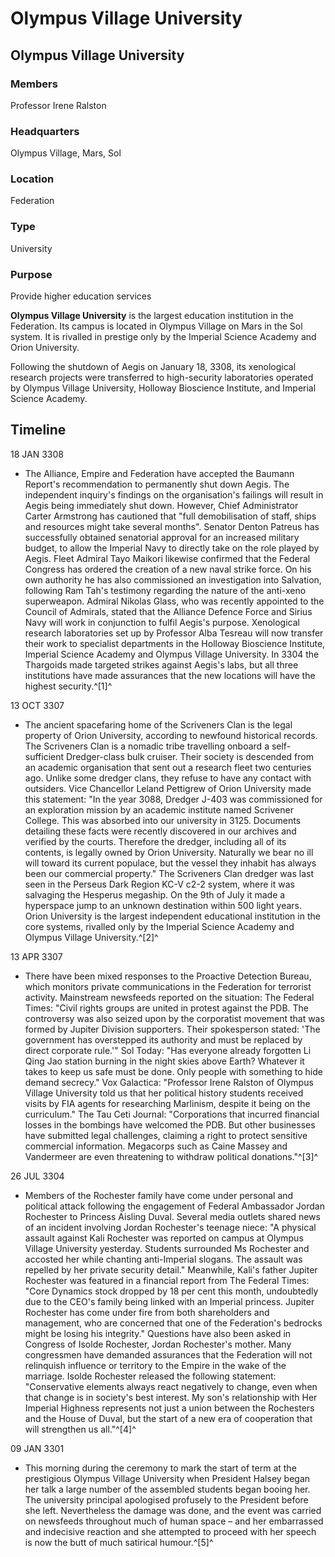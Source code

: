 # Olympus Village University
## Olympus Village University

### Members

Professor Irene Ralston

### Headquarters

Olympus Village, Mars, Sol

### Location

Federation

### Type

University

### Purpose

Provide higher education services

**Olympus Village University** is the largest education institution in the Federation. Its campus is located in Olympus Village on Mars in the Sol system. It is rivalled in prestige only by the Imperial Science Academy and Orion University.

Following the shutdown of Aegis on January 18, 3308, its xenological research projects were transferred to high-security laboratories operated by Olympus Village University, Holloway Bioscience Institute, and Imperial Science Academy.

## Timeline

18 JAN 3308

- The Alliance, Empire and Federation have accepted the Baumann Report's recommendation to permanently shut down Aegis. The independent inquiry's findings on the organisation's failings will result in Aegis being immediately shut down. However, Chief Administrator Carter Armstrong has cautioned that "full demobilisation of staff, ships and resources might take several months". Senator Denton Patreus has successfully obtained senatorial approval for an increased military budget, to allow the Imperial Navy to directly take on the role played by Aegis. Fleet Admiral Tayo Maikori likewise confirmed that the Federal Congress has ordered the creation of a new naval strike force. On his own authority he has also commissioned an investigation into Salvation, following Ram Tah's testimony regarding the nature of the anti-xeno superweapon. Admiral Nikolas Glass, who was recently appointed to the Council of Admirals, stated that the Alliance Defence Force and Sirius Navy will work in conjunction to fulfil Aegis's purpose. Xenological research laboratories set up by Professor Alba Tesreau will now transfer their work to specialist departments in the Holloway Bioscience Institute, Imperial Science Academy and Olympus Village University. In 3304 the Thargoids made targeted strikes against Aegis's labs, but all three institutions have made assurances that the new locations will have the highest security.^[1]^

13 OCT 3307

- The ancient spacefaring home of the Scriveners Clan is the legal property of Orion University, according to newfound historical records. The Scriveners Clan is a nomadic tribe travelling onboard a self-sufficient Dredger-class bulk cruiser. Their society is descended from an academic organisation that sent out a research fleet two centuries ago. Unlike some dredger clans, they refuse to have any contact with outsiders. Vice Chancellor Leland Pettigrew of Orion University made this statement: "In the year 3088, Dredger J-403 was commissioned for an exploration mission by an academic institute named Scrivener College. This was absorbed into our university in 3125. Documents detailing these facts were recently discovered in our archives and verified by the courts. Therefore the dredger, including all of its contents, is legally owned by Orion University. Naturally we bear no ill will toward its current populace, but the vessel they inhabit has always been our commercial property." The Scriveners Clan dredger was last seen in the Perseus Dark Region KC-V c2-2 system, where it was salvaging the Hesperus megaship. On the 9th of July it made a hyperspace jump to an unknown destination within 500 light years. Orion University is the largest independent educational institution in the core systems, rivalled only by the Imperial Science Academy and Olympus Village University.^[2]^

13 APR 3307

- There have been mixed responses to the Proactive Detection Bureau, which monitors private communications in the Federation for terrorist activity. Mainstream newsfeeds reported on the situation:
The Federal Times: "Civil rights groups are united in protest against the PDB. The controversy was also seized upon by the corporatist movement that was formed by Jupiter Division supporters. Their spokesperson stated: 'The government has overstepped its authority and must be replaced by direct corporate rule.'"
Sol Today: "Has everyone already forgotten Li Qing Jao station burning in the night skies above Earth? Whatever it takes to keep us safe must be done. Only people with something to hide demand secrecy."
Vox Galactica: "Professor Irene Ralston of Olympus Village University told us that her political history students received visits by FIA agents for researching Marlinism, despite it being on the curriculum."
The Tau Ceti Journal: "Corporations that incurred financial losses in the bombings have welcomed the PDB. But other businesses have submitted legal challenges, claiming a right to protect sensitive commercial information. Megacorps such as Caine Massey and Vandermeer are even threatening to withdraw political donations."^[3]^

26 JUL 3304

- Members of the Rochester family have come under personal and political attack following the engagement of Federal Ambassador Jordan Rochester to Princess Aisling Duval. Several media outlets shared news of an incident involving Jordan Rochester's teenage niece: "A physical assault against Kali Rochester was reported on campus at Olympus Village University yesterday. Students surrounded Ms Rochester and accosted her while chanting anti-Imperial slogans. The assault was repelled by her private security detail." Meanwhile, Kali's father Jupiter Rochester was featured in a financial report from The Federal Times: "Core Dynamics stock dropped by 18 per cent this month, undoubtedly due to the CEO's family being linked with an Imperial princess. Jupiter Rochester has come under fire from both shareholders and management, who are concerned that one of the Federation's bedrocks might be losing his integrity." Questions have also been asked in Congress of Isolde Rochester, Jordan Rochester's mother. Many congressmen have demanded assurances that the Federation will not relinquish influence or territory to the Empire in the wake of the marriage. Isolde Rochester released the following statement: "Conservative elements always react negatively to change, even when that change is in society's best interest. My son's relationship with Her Imperial Highness represents not just a union between the Rochesters and the House of Duval, but the start of a new era of cooperation that will strengthen us all."^[4]^

09 JAN 3301

- This morning during the ceremony to mark the start of term at the prestigious Olympus Village University when President Halsey began her talk a large number of the assembled students began booing her. The university principal apologised profusely to the President before she left. Nevertheless the damage was done, and the event was carried on newsfeeds throughout much of human space – and her embarrassed and indecisive reaction and she attempted to proceed with her speech is now the butt of much satirical humour.^[5]^